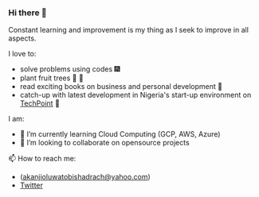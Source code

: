 ### Hi there 👋
Constant learning and improvement is my thing as I seek to improve in all aspects. 

I love to:
- solve problems using codes :fireworks:
- plant fruit trees :apple: :pear:
- read exciting books on business and personal development :book:
- catch-up with latest development in Nigeria's start-up environment on  [TechPoint](https://techpoint.africa) :iphone:

I am:
- 🌱 I’m currently learning Cloud Computing (GCP, AWS, Azure)
- 👯 I’m looking to collaborate on opensource projects

📫 How to reach me:
- (akanjioluwatobishadrach@yahoo.com)
- [Twitter](https://twitter.com/AkanjiTobiS)

<!--
**Oluwatobi-beebittech/Oluwatobi-beebittech** is a ✨ _special_ ✨ repository because its `README.md` (this file) appears on your GitHub profile.

Here are some ideas to get you started:

- 🔭 I’m currently working on ...
- 🌱 I’m currently learning ...
- 👯 I’m looking to collaborate on ...
- 🤔 I’m looking for help with ...
- 💬 Ask me about ...
- 📫 How to reach me: ...
- 😄 Pronouns: ...
- ⚡ Fun fact: ...
-->
